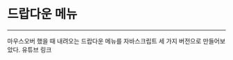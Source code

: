 # 드랍다운 메뉴
<hr/>
마우스오버 했을 때 내려오는 드랍다운 메뉴를  
자바스크립트 세 가지 버전으로 만들어보았다.  
유튜브 링크 <https://youtu.be/nrd9xjHbIjE>
